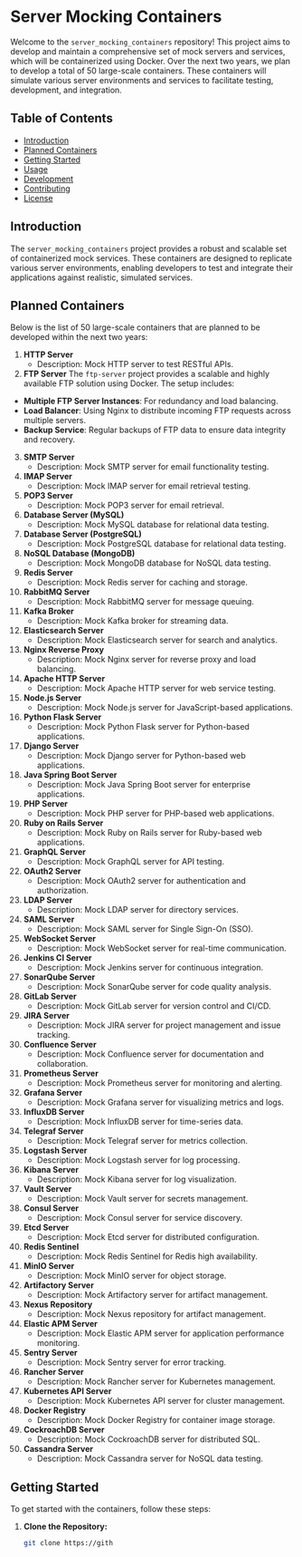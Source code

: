 # Server Mocking Containers

Welcome to the `server_mocking_containers` repository! This project aims to develop and maintain a comprehensive set of mock servers and services, which will be containerized using Docker. Over the next two years, we plan to develop a total of 50 large-scale containers. These containers will simulate various server environments and services to facilitate testing, development, and integration.

## Table of Contents

- [Introduction](#introduction)
- [Planned Containers](#planned-containers)
- [Getting Started](#getting-started)
- [Usage](#usage)
- [Development](#development)
- [Contributing](#contributing)
- [License](#license)

## Introduction

The `server_mocking_containers` project provides a robust and scalable set of containerized mock services. These containers are designed to replicate various server environments, enabling developers to test and integrate their applications against realistic, simulated services.

## Planned Containers

Below is the list of 50 large-scale containers that are planned to be developed within the next two years:

1. **HTTP Server**
   - Description: Mock HTTP server to test RESTful APIs.
2. **FTP Server**
The `ftp-server` project provides a scalable and highly available FTP solution using Docker. The setup includes:

- **Multiple FTP Server Instances**: For redundancy and load balancing.
- **Load Balancer**: Using Nginx to distribute incoming FTP requests across multiple servers.
- **Backup Service**: Regular backups of FTP data to ensure data integrity and recovery.

3. **SMTP Server**
   - Description: Mock SMTP server for email functionality testing.
4. **IMAP Server**
   - Description: Mock IMAP server for email retrieval testing.
5. **POP3 Server**
   - Description: Mock POP3 server for email retrieval.
6. **Database Server (MySQL)**
   - Description: Mock MySQL database for relational data testing.
7. **Database Server (PostgreSQL)**
   - Description: Mock PostgreSQL database for relational data testing.
8. **NoSQL Database (MongoDB)**
   - Description: Mock MongoDB database for NoSQL data testing.
9. **Redis Server**
   - Description: Mock Redis server for caching and storage.
10. **RabbitMQ Server**
    - Description: Mock RabbitMQ server for message queuing.
11. **Kafka Broker**
    - Description: Mock Kafka broker for streaming data.
12. **Elasticsearch Server**
    - Description: Mock Elasticsearch server for search and analytics.
13. **Nginx Reverse Proxy**
    - Description: Mock Nginx server for reverse proxy and load balancing.
14. **Apache HTTP Server**
    - Description: Mock Apache HTTP server for web service testing.
15. **Node.js Server**
    - Description: Mock Node.js server for JavaScript-based applications.
16. **Python Flask Server**
    - Description: Mock Python Flask server for Python-based applications.
17. **Django Server**
    - Description: Mock Django server for Python-based web applications.
18. **Java Spring Boot Server**
    - Description: Mock Java Spring Boot server for enterprise applications.
19. **PHP Server**
    - Description: Mock PHP server for PHP-based web applications.
20. **Ruby on Rails Server**
    - Description: Mock Ruby on Rails server for Ruby-based web applications.
21. **GraphQL Server**
    - Description: Mock GraphQL server for API testing.
22. **OAuth2 Server**
    - Description: Mock OAuth2 server for authentication and authorization.
23. **LDAP Server**
    - Description: Mock LDAP server for directory services.
24. **SAML Server**
    - Description: Mock SAML server for Single Sign-On (SSO).
25. **WebSocket Server**
    - Description: Mock WebSocket server for real-time communication.
26. **Jenkins CI Server**
    - Description: Mock Jenkins server for continuous integration.
27. **SonarQube Server**
    - Description: Mock SonarQube server for code quality analysis.
28. **GitLab Server**
    - Description: Mock GitLab server for version control and CI/CD.
29. **JIRA Server**
    - Description: Mock JIRA server for project management and issue tracking.
30. **Confluence Server**
    - Description: Mock Confluence server for documentation and collaboration.
31. **Prometheus Server**
    - Description: Mock Prometheus server for monitoring and alerting.
32. **Grafana Server**
    - Description: Mock Grafana server for visualizing metrics and logs.
33. **InfluxDB Server**
    - Description: Mock InfluxDB server for time-series data.
34. **Telegraf Server**
    - Description: Mock Telegraf server for metrics collection.
35. **Logstash Server**
    - Description: Mock Logstash server for log processing.
36. **Kibana Server**
    - Description: Mock Kibana server for log visualization.
37. **Vault Server**
    - Description: Mock Vault server for secrets management.
38. **Consul Server**
    - Description: Mock Consul server for service discovery.
39. **Etcd Server**
    - Description: Mock Etcd server for distributed configuration.
40. **Redis Sentinel**
    - Description: Mock Redis Sentinel for Redis high availability.
41. **MinIO Server**
    - Description: Mock MinIO server for object storage.
42. **Artifactory Server**
    - Description: Mock Artifactory server for artifact management.
43. **Nexus Repository**
    - Description: Mock Nexus repository for artifact management.
44. **Elastic APM Server**
    - Description: Mock Elastic APM server for application performance monitoring.
45. **Sentry Server**
    - Description: Mock Sentry server for error tracking.
46. **Rancher Server**
    - Description: Mock Rancher server for Kubernetes management.
47. **Kubernetes API Server**
    - Description: Mock Kubernetes API server for cluster management.
48. **Docker Registry**
    - Description: Mock Docker Registry for container image storage.
49. **CockroachDB Server**
    - Description: Mock CockroachDB server for distributed SQL.
50. **Cassandra Server**
    - Description: Mock Cassandra server for NoSQL data testing.

## Getting Started

To get started with the containers, follow these steps:

1. **Clone the Repository:**

   ```bash
   git clone https://gith

